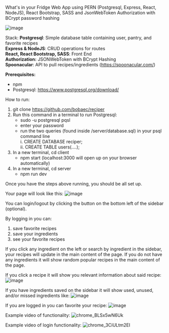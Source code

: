 What's in your Fridge Web App using PERN (Postgresql, Express, React, NodeJS), React Bootstrap, SASS and JsonWebToken Authorization with BCrypt password hashing

![image](https://github.com/bobaec/reciper/assets/22423987/c444198c-89ce-4711-9fe7-da16ad6350b4)

Stack:
**Postgresql**: Simple database table containing user, pantry, and favorite recipes<br/>
**Express & NodeJS**: CRUD operations for routes<br/>
**React, React Bootstrap, SASS**: Front End<br/>
**Authorization:** JSONWebToken with BCrypt Hashing<br/>
**Spoonacular**: API to pull recipes/ingredients (https://spoonacular.com/) <br/>


**Prerequisites:**
 - npm
 - Postgresql: https://www.postgresql.org/download/

How to run:
1. git clone https://github.com/bobaec/reciper
2. Run this command in a terminal to run Postgresql:
   - sudo -u postgresql pqsl
   - enter your password
   - run the two queries (found inside /server/database.sql) in your psql command line
    <br/>i. CREATE DATABASE reciper;
    <br/>ii. CREATE TABLE users(....);
3. In a new terminal, cd client
   - npm start (localhost:3000 will open up on your browser automatically)
4. In a new terminal, cd server
   - npm run dev

Once you have the steps above running, you should be all set up.

Your page will look like this:
![image](https://github.com/bobaec/reciper/assets/22423987/cb1b3373-8f6c-4b60-8561-df03f70462a1)

You can login/logout by clicking the button on the bottom left of the sidebar (optional).

By logging in you can:
1. save favorite recipes
2. save your ingredients
3. see your favorite recipes

If you click any ingredient on the left or search by ingredient in the sidebar, your recipes will update in the main content of the page.
If you do not have any ingredients it will show random popular recipes in the main content of the page.

If you click a recipe it will show you relevant information about said recipe:
![image](https://github.com/bobaec/reciper/assets/22423987/eedff635-2833-4e7a-9d10-3fcfcfb19c23)

If you have ingredients saved on the sidebar it will show used, unused, and/or missed ingredients like:
![image](https://github.com/bobaec/reciper/assets/22423987/2b39c283-2819-4349-9e42-87240eea4f3e)

If you are logged in you can favorite your recipe:
![image](https://github.com/bobaec/reciper/assets/22423987/5b1d089b-2e6d-4a2a-b1db-15485d36edd3)

Example video of functionality:
![chrome_BLSx5wN6Uk](https://github.com/bobaec/reciper/assets/22423987/b140e8e9-c40c-4ac1-a921-1c5bca9711fc)

Example video of login functionality:
![chrome_3CiULtm2EI](https://github.com/bobaec/reciper/assets/22423987/564f7e3f-b492-4c0b-81fa-69a9bd59743d)


